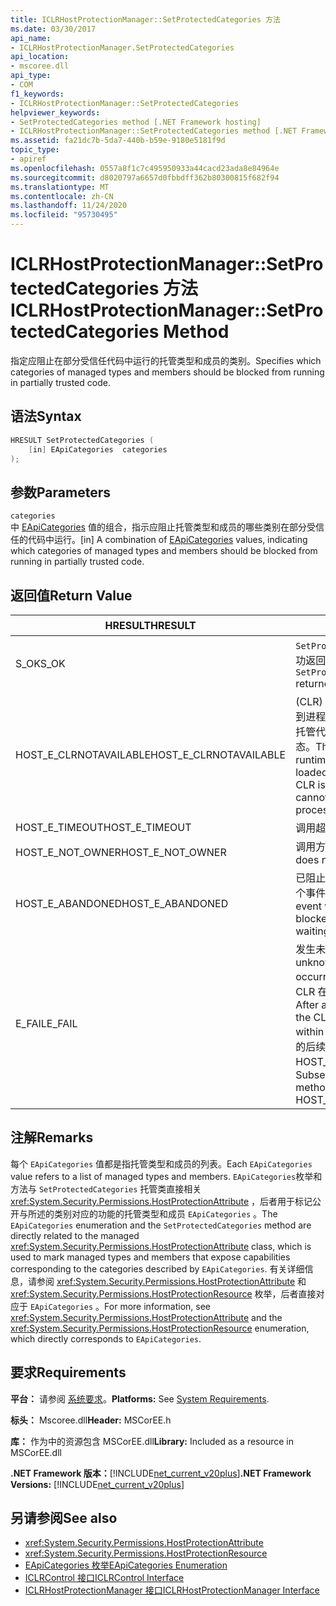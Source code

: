 ```yaml
---
title: ICLRHostProtectionManager::SetProtectedCategories 方法
ms.date: 03/30/2017
api_name:
- ICLRHostProtectionManager.SetProtectedCategories
api_location:
- mscoree.dll
api_type:
- COM
f1_keywords:
- ICLRHostProtectionManager::SetProtectedCategories
helpviewer_keywords:
- SetProtectedCategories method [.NET Framework hosting]
- ICLRHostProtectionManager::SetProtectedCategories method [.NET Framework hosting]
ms.assetid: fa21dc7b-5da7-440b-b59e-9180e5181f9d
topic_type:
- apiref
ms.openlocfilehash: 0557a8f1c7c495950933a44cacd23ada8e84964e
ms.sourcegitcommit: d8020797a6657d0fbbdff362b80300815f682f94
ms.translationtype: MT
ms.contentlocale: zh-CN
ms.lasthandoff: 11/24/2020
ms.locfileid: "95730495"
---
```

# <a name="iclrhostprotectionmanagersetprotectedcategories-method"></a><span data-ttu-id="2cac1-102">ICLRHostProtectionManager::SetProtectedCategories 方法</span><span class="sxs-lookup"><span data-stu-id="2cac1-102">ICLRHostProtectionManager::SetProtectedCategories Method</span></span>

<span data-ttu-id="2cac1-103">指定应阻止在部分受信任代码中运行的托管类型和成员的类别。</span><span class="sxs-lookup"><span data-stu-id="2cac1-103">Specifies which categories of managed types and members should be blocked from running in partially trusted code.</span></span>  
  
## <a name="syntax"></a><span data-ttu-id="2cac1-104">语法</span><span class="sxs-lookup"><span data-stu-id="2cac1-104">Syntax</span></span>  
  
```cpp  
HRESULT SetProtectedCategories (  
    [in] EApiCategories  categories  
);  
```  
  
## <a name="parameters"></a><span data-ttu-id="2cac1-105">参数</span><span class="sxs-lookup"><span data-stu-id="2cac1-105">Parameters</span></span>  

 `categories`  
 <span data-ttu-id="2cac1-106">中 [EApiCategories](eapicategories-enumeration.md) 值的组合，指示应阻止托管类型和成员的哪些类别在部分受信任的代码中运行。</span><span class="sxs-lookup"><span data-stu-id="2cac1-106">[in] A combination of [EApiCategories](eapicategories-enumeration.md) values, indicating which categories of managed types and members should be blocked from running in partially trusted code.</span></span>  
  
## <a name="return-value"></a><span data-ttu-id="2cac1-107">返回值</span><span class="sxs-lookup"><span data-stu-id="2cac1-107">Return Value</span></span>  
  
|<span data-ttu-id="2cac1-108">HRESULT</span><span class="sxs-lookup"><span data-stu-id="2cac1-108">HRESULT</span></span>|<span data-ttu-id="2cac1-109">说明</span><span class="sxs-lookup"><span data-stu-id="2cac1-109">Description</span></span>|  
|-------------|-----------------|  
|<span data-ttu-id="2cac1-110">S_OK</span><span class="sxs-lookup"><span data-stu-id="2cac1-110">S_OK</span></span>|<span data-ttu-id="2cac1-111">`SetProtectedCategories` 已成功返回。</span><span class="sxs-lookup"><span data-stu-id="2cac1-111">`SetProtectedCategories` returned successfully.</span></span>|  
|<span data-ttu-id="2cac1-112">HOST_E_CLRNOTAVAILABLE</span><span class="sxs-lookup"><span data-stu-id="2cac1-112">HOST_E_CLRNOTAVAILABLE</span></span>|<span data-ttu-id="2cac1-113"> (CLR) 的公共语言运行时未加载到进程中，或 CLR 处于无法运行托管代码或成功处理调用的状态。</span><span class="sxs-lookup"><span data-stu-id="2cac1-113">The common language runtime (CLR) has not been loaded into a process, or the CLR is in a state in which it cannot run managed code or process the call successfully.</span></span>|  
|<span data-ttu-id="2cac1-114">HOST_E_TIMEOUT</span><span class="sxs-lookup"><span data-stu-id="2cac1-114">HOST_E_TIMEOUT</span></span>|<span data-ttu-id="2cac1-115">调用超时。</span><span class="sxs-lookup"><span data-stu-id="2cac1-115">The call timed out.</span></span>|  
|<span data-ttu-id="2cac1-116">HOST_E_NOT_OWNER</span><span class="sxs-lookup"><span data-stu-id="2cac1-116">HOST_E_NOT_OWNER</span></span>|<span data-ttu-id="2cac1-117">调用方不拥有该锁。</span><span class="sxs-lookup"><span data-stu-id="2cac1-117">The caller does not own the lock.</span></span>|  
|<span data-ttu-id="2cac1-118">HOST_E_ABANDONED</span><span class="sxs-lookup"><span data-stu-id="2cac1-118">HOST_E_ABANDONED</span></span>|<span data-ttu-id="2cac1-119">已阻止的线程或纤程正在等待某个事件时，该事件被取消。</span><span class="sxs-lookup"><span data-stu-id="2cac1-119">An event was canceled while a blocked thread or fiber was waiting on it.</span></span>|  
|<span data-ttu-id="2cac1-120">E_FAIL</span><span class="sxs-lookup"><span data-stu-id="2cac1-120">E_FAIL</span></span>|<span data-ttu-id="2cac1-121">发生未知的灾难性故障。</span><span class="sxs-lookup"><span data-stu-id="2cac1-121">An unknown catastrophic failure occurred.</span></span> <span data-ttu-id="2cac1-122">方法返回 E_FAIL 后，CLR 在该进程内将不再可用。</span><span class="sxs-lookup"><span data-stu-id="2cac1-122">After a method returns E_FAIL, the CLR is no longer usable within the process.</span></span> <span data-ttu-id="2cac1-123">对宿主方法的后续调用会返回 HOST_E_CLRNOTAVAILABLE。</span><span class="sxs-lookup"><span data-stu-id="2cac1-123">Subsequent calls to hosting methods return HOST_E_CLRNOTAVAILABLE.</span></span>|  
  
## <a name="remarks"></a><span data-ttu-id="2cac1-124">注解</span><span class="sxs-lookup"><span data-stu-id="2cac1-124">Remarks</span></span>  

 <span data-ttu-id="2cac1-125">每个 `EApiCategories` 值都是指托管类型和成员的列表。</span><span class="sxs-lookup"><span data-stu-id="2cac1-125">Each `EApiCategories` value refers to a list of managed types and members.</span></span> <span data-ttu-id="2cac1-126">`EApiCategories`枚举和方法与 `SetProtectedCategories` 托管类直接相关 <xref:System.Security.Permissions.HostProtectionAttribute> ，后者用于标记公开与所述的类别对应的功能的托管类型和成员 `EApiCategories` 。</span><span class="sxs-lookup"><span data-stu-id="2cac1-126">The `EApiCategories` enumeration and the `SetProtectedCategories` method are directly related to the managed <xref:System.Security.Permissions.HostProtectionAttribute> class, which is used to mark managed types and members that expose capabilities corresponding to the categories described by `EApiCategories`.</span></span> <span data-ttu-id="2cac1-127">有关详细信息，请参阅 <xref:System.Security.Permissions.HostProtectionAttribute> 和 <xref:System.Security.Permissions.HostProtectionResource> 枚举，后者直接对应于 `EApiCategories` 。</span><span class="sxs-lookup"><span data-stu-id="2cac1-127">For more information, see <xref:System.Security.Permissions.HostProtectionAttribute> and the <xref:System.Security.Permissions.HostProtectionResource> enumeration, which directly corresponds to `EApiCategories`.</span></span>  
  
## <a name="requirements"></a><span data-ttu-id="2cac1-128">要求</span><span class="sxs-lookup"><span data-stu-id="2cac1-128">Requirements</span></span>  

 <span data-ttu-id="2cac1-129">**平台：** 请参阅 [系统要求](../../get-started/system-requirements.md)。</span><span class="sxs-lookup"><span data-stu-id="2cac1-129">**Platforms:** See [System Requirements](../../get-started/system-requirements.md).</span></span>  
  
 <span data-ttu-id="2cac1-130">**标头：** Mscoree.dll</span><span class="sxs-lookup"><span data-stu-id="2cac1-130">**Header:** MSCorEE.h</span></span>  
  
 <span data-ttu-id="2cac1-131">**库：** 作为中的资源包含 MSCorEE.dll</span><span class="sxs-lookup"><span data-stu-id="2cac1-131">**Library:** Included as a resource in MSCorEE.dll</span></span>  
  
 <span data-ttu-id="2cac1-132">**.NET Framework 版本：**[!INCLUDE[net_current_v20plus](../../../../includes/net-current-v20plus-md.md)]</span><span class="sxs-lookup"><span data-stu-id="2cac1-132">**.NET Framework Versions:** [!INCLUDE[net_current_v20plus](../../../../includes/net-current-v20plus-md.md)]</span></span>  
  
## <a name="see-also"></a><span data-ttu-id="2cac1-133">另请参阅</span><span class="sxs-lookup"><span data-stu-id="2cac1-133">See also</span></span>

- <xref:System.Security.Permissions.HostProtectionAttribute>
- <xref:System.Security.Permissions.HostProtectionResource>
- [<span data-ttu-id="2cac1-134">EApiCategories 枚举</span><span class="sxs-lookup"><span data-stu-id="2cac1-134">EApiCategories Enumeration</span></span>](eapicategories-enumeration.md)
- [<span data-ttu-id="2cac1-135">ICLRControl 接口</span><span class="sxs-lookup"><span data-stu-id="2cac1-135">ICLRControl Interface</span></span>](iclrcontrol-interface.md)
- [<span data-ttu-id="2cac1-136">ICLRHostProtectionManager 接口</span><span class="sxs-lookup"><span data-stu-id="2cac1-136">ICLRHostProtectionManager Interface</span></span>](iclrhostprotectionmanager-interface.md)
